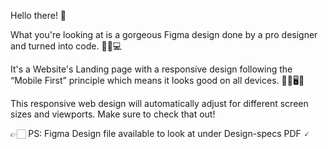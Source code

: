 Hello there! 👋

What you're looking at is a gorgeous Figma design done by a pro designer and turned into code. ✍🏼💻

It's a Website's Landing page with a responsive design following the “Mobile First” principle which means it looks good on all devices. 👩‍💻🖥️📱

This responsive web design will automatically adjust for different screen sizes and viewports. Make sure to check that out!

👉🏻 PS: Figma Design file available to look at under Design-specs PDF 🗸
